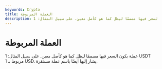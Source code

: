 ```yaml
---
keywords: Crypto
title: العملة المربوطة
description: العملة المربوطة. عملة يكون السعر فيها مصممًا ليظل كما هو كأصل معين. على سبيل المثال: 1 USDT مربوط بـ 1 USD.
---
```


# العملة المربوطة
عملة يكون السعر فيها مصممًا ليظل كما هو كأصل معين. على سبيل المثال: 1 USDT مربوط بـ 1 USD. يشار إليها أيضًا باسم عملة مستقرة.


